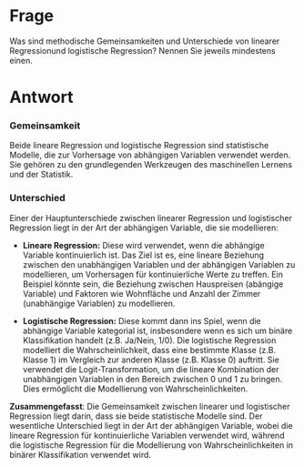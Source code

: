 # Frage
Was sind methodische Gemeinsamkeiten und Unterschiede von linearer Regressionund logistische Regression? Nennen Sie jeweils mindestens einen.

# Antwort

### Gemeinsamkeit
Beide lineare Regression und logistische Regression sind statistische Modelle, die zur Vorhersage von abhängigen Variablen verwendet werden. Sie gehören zu den grundlegenden Werkzeugen des maschinellen Lernens und der Statistik.

### Unterschied
Einer der Hauptunterschiede zwischen linearer Regression und logistischer Regression liegt in der Art der abhängigen Variable, die sie modellieren:

- **Lineare Regression:** Diese wird verwendet, wenn die abhängige Variable kontinuierlich ist. Das Ziel ist es, eine lineare Beziehung zwischen den unabhängigen Variablen und der abhängigen Variablen zu modellieren, um Vorhersagen für kontinuierliche Werte zu treffen. Ein Beispiel könnte sein, die Beziehung zwischen Hauspreisen (abängige Variable) und Faktoren wie Wohnfläche und Anzahl der Zimmer (unabhängige Variablen) zu modellieren.
    
- **Logistische Regression:** Diese kommt dann ins Spiel, wenn die abhängige Variable kategorial ist, insbesondere wenn es sich um binäre Klassifikation handelt (z.B. Ja/Nein, 1/0). Die logistische Regression modelliert die Wahrscheinlichkeit, dass eine bestimmte Klasse (z.B. Klasse 1) im Vergleich zur anderen Klasse (z.B. Klasse 0) auftritt. Sie verwendet die Logit-Transformation, um die lineare Kombination der unabhängigen Variablen in den Bereich zwischen 0 und 1 zu bringen. Dies ermöglicht die Modellierung von Wahrscheinlichkeiten.

**Zusammengefasst**: Die Gemeinsamkeit zwischen linearer und logistischer Regression liegt darin, dass sie beide statistische Modelle sind. Der wesentliche Unterschied liegt in der Art der abhängigen Variable, wobei die lineare Regression für kontinuierliche Variablen verwendet wird, während die logistische Regression für die Modellierung von Wahrscheinlichkeiten in binärer Klassifikation verwendet wird.